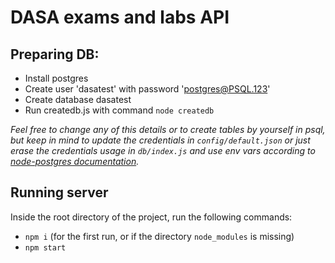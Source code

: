 # DASA exams and labs API

## Preparing DB:
- Install postgres
- Create user 'dasatest' with password 'postgres@PSQL.123'
- Create database dasatest
- Run createdb.js with command `node createdb`

_Feel free to change any of this details or to create tables by yourself in psql, but keep in mind to update the credentials in `config/default.json` or just erase the credentials usage in `db/index.js` and use env vars according to [node-postgres documentation](https://node-postgres.com/features/connecting)._

## Running server
Inside the root directory of the project, run the following commands:
- `npm i` (for the first run, or if the directory `node_modules` is missing)
- `npm start`